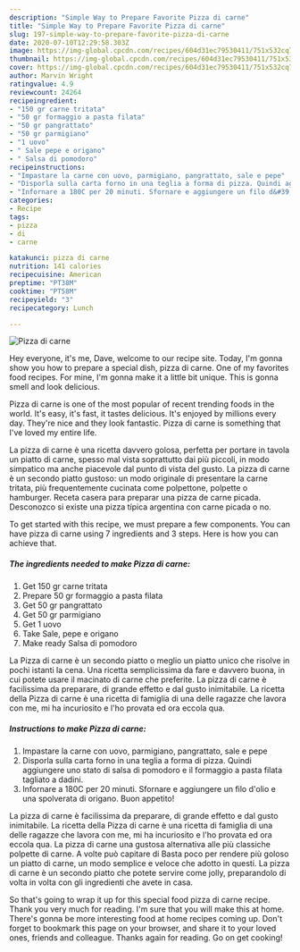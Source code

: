 ```yaml
---
description: "Simple Way to Prepare Favorite Pizza di carne"
title: "Simple Way to Prepare Favorite Pizza di carne"
slug: 197-simple-way-to-prepare-favorite-pizza-di-carne
date: 2020-07-10T12:29:58.303Z
image: https://img-global.cpcdn.com/recipes/604d31ec79530411/751x532cq70/pizza-di-carne-recipe-main-photo.jpg
thumbnail: https://img-global.cpcdn.com/recipes/604d31ec79530411/751x532cq70/pizza-di-carne-recipe-main-photo.jpg
cover: https://img-global.cpcdn.com/recipes/604d31ec79530411/751x532cq70/pizza-di-carne-recipe-main-photo.jpg
author: Marvin Wright
ratingvalue: 4.9
reviewcount: 24264
recipeingredient:
- "150 gr carne tritata"
- "50 gr formaggio a pasta filata"
- "50 gr pangrattato"
- "50 gr parmigiano"
- "1 uovo"
- " Sale pepe e origano"
- " Salsa di pomodoro"
recipeinstructions:
- "Impastare la carne con uovo, parmigiano, pangrattato, sale e pepe"
- "Disporla sulla carta forno in una teglia a forma di pizza. Quindi aggiungere uno stato di salsa di pomodoro e il formaggio a pasta filata tagliato a dadini."
- "Infornare a 180C per 20 minuti. Sfornare e aggiungere un filo d&#39;olio e una spolverata di origano. Buon appetito!"
categories:
- Recipe
tags:
- pizza
- di
- carne

katakunci: pizza di carne 
nutrition: 141 calories
recipecuisine: American
preptime: "PT38M"
cooktime: "PT58M"
recipeyield: "3"
recipecategory: Lunch

---
```



![Pizza di carne](https://img-global.cpcdn.com/recipes/604d31ec79530411/751x532cq70/pizza-di-carne-recipe-main-photo.jpg)

Hey everyone, it's me, Dave, welcome to our recipe site. Today, I'm gonna show you how to prepare a special dish, pizza di carne. One of my favorites food recipes. For mine, I'm gonna make it a little bit unique. This is gonna smell and look delicious.

Pizza di carne is one of the most popular of recent trending foods in the world. It's easy, it's fast, it tastes delicious. It's enjoyed by millions every day. They're nice and they look fantastic. Pizza di carne is something that I've loved my entire life.

La pizza di carne è una ricetta davvero golosa, perfetta per portare in tavola un piatto di carne, spesso mal vista soprattutto dai più piccoli, in modo simpatico ma anche piacevole dal punto di vista del gusto. La pizza di carne è un secondo piatto gustoso: un modo originale di presentare la carne tritata, più frequentemente cucinata come polpettone, polpette o hamburger. Receta casera para preparar una pizza de carne picada. Desconozco si existe una pizza típica argentina con carne picada o no.


To get started with this recipe, we must prepare a few components. You can have pizza di carne using 7 ingredients and 3 steps. Here is how you can achieve that.

<!--inarticleads1-->

##### The ingredients needed to make Pizza di carne:

1. Get 150 gr carne tritata
1. Prepare 50 gr formaggio a pasta filata
1. Get 50 gr pangrattato
1. Get 50 gr parmigiano
1. Get 1 uovo
1. Take  Sale, pepe e origano
1. Make ready  Salsa di pomodoro


La Pizza di carne è un secondo piatto o meglio un piatto unico che risolve in pochi istanti la cena. Una ricetta semplicissima da fare e davvero buona, in cui potete usare il macinato di carne che preferite. La pizza di carne è facilissima da preparare, di grande effetto e dal gusto inimitabile. La ricetta della Pizza di carne è una ricetta di famiglia di una delle ragazze che lavora con me, mi ha incuriosito e l&#39;ho provata ed ora eccola qua. 

<!--inarticleads2-->

##### Instructions to make Pizza di carne:

1. Impastare la carne con uovo, parmigiano, pangrattato, sale e pepe
1. Disporla sulla carta forno in una teglia a forma di pizza. Quindi aggiungere uno stato di salsa di pomodoro e il formaggio a pasta filata tagliato a dadini.
1. Infornare a 180C per 20 minuti. Sfornare e aggiungere un filo d&#39;olio e una spolverata di origano. Buon appetito!


La pizza di carne è facilissima da preparare, di grande effetto e dal gusto inimitabile. La ricetta della Pizza di carne è una ricetta di famiglia di una delle ragazze che lavora con me, mi ha incuriosito e l&#39;ho provata ed ora eccola qua. La pizza di carne una gustosa alternativa alle più classiche polpette di carne. A volte può capitare di Basta poco per rendere più goloso un piatto di carne, un modo semplice e veloce che adotto in questi. La pizza di carne è un secondo piatto che potete servire come jolly, preparandolo di volta in volta con gli ingredienti che avete in casa. 

So that's going to wrap it up for this special food pizza di carne recipe. Thank you very much for reading. I'm sure that you will make this at home. There's gonna be more interesting food at home recipes coming up. Don't forget to bookmark this page on your browser, and share it to your loved ones, friends and colleague. Thanks again for reading. Go on get cooking!
